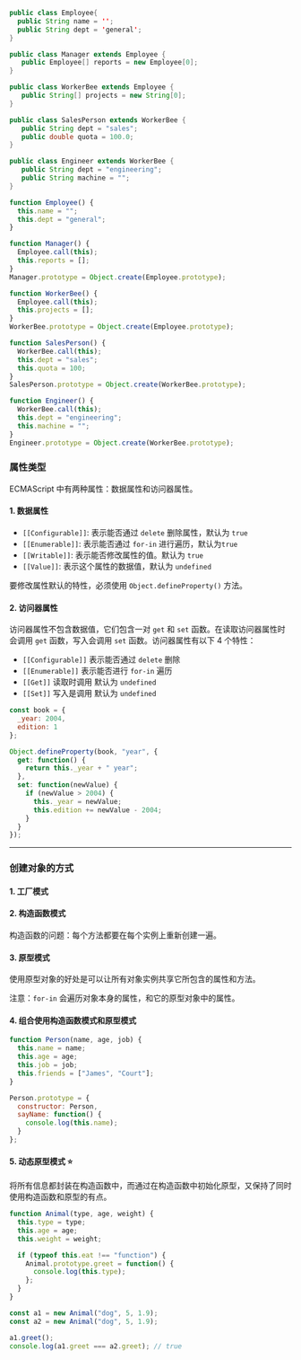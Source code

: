 ```java
public class Employee{
  public String name = '';
  public String dept = 'general';
}

public class Manager extends Employee {
   public Employee[] reports = new Employee[0];
}

public class WorkerBee extends Employee {
   public String[] projects = new String[0];
}

public class SalesPerson extends WorkerBee {
   public String dept = "sales";
   public double quota = 100.0;
}

public class Engineer extends WorkerBee {
   public String dept = "engineering";
   public String machine = "";
}
```

```js
function Employee() {
  this.name = "";
  this.dept = "general";
}

function Manager() {
  Employee.call(this);
  this.reports = [];
}
Manager.prototype = Object.create(Employee.prototype);

function WorkerBee() {
  Employee.call(this);
  this.projects = [];
}
WorkerBee.prototype = Object.create(Employee.prototype);

function SalesPerson() {
  WorkerBee.call(this);
  this.dept = "sales";
  this.quota = 100;
}
SalesPerson.prototype = Object.create(WorkerBee.prototype);

function Engineer() {
  WorkerBee.call(this);
  this.dept = "engineering";
  this.machine = "";
}
Engineer.prototype = Object.create(WorkerBee.prototype);
```

### 属性类型

ECMAScript 中有两种属性：数据属性和访问器属性。

#### 1. 数据属性

- `[[Configurable]]`: 表示能否通过 `delete` 删除属性，默认为 `true`
- `[[Enumerable]]`: 表示能否通过 `for-in` 进行遍历，默认为`true`
- `[[Writable]]`: 表示能否修改属性的值。默认为 `true`
- `[[Value]]`: 表示这个属性的数据值，默认为 `undefined`

要修改属性默认的特性，必须使用 `Object.defineProperty()` 方法。

#### 2. 访问器属性

访问器属性不包含数据值，它们包含一对 `get` 和 `set` 函数。在读取访问器属性时会调用 `get` 函数，写入会调用 `set` 函数。访问器属性有以下 4 个特性：

- `[[Configurable]]` 表示能否通过 `delete` 删除
- `[[Enumerable]]` 表示能否进行 `for-in` 遍历
- `[[Get]]` 读取时调用 默认为 `undefined`
- `[[Set]]` 写入是调用 默认为 `undefined`

```js
const book = {
  _year: 2004,
  edition: 1
};

Object.defineProperty(book, "year", {
  get: function() {
    return this._year + " year";
  },
  set: function(newValue) {
    if (newValue > 2004) {
      this._year = newValue;
      this.edition += newValue - 2004;
    }
  }
});
```

---

### 创建对象的方式

#### 1. 工厂模式

#### 2. 构造函数模式

构造函数的问题：每个方法都要在每个实例上重新创建一遍。

#### 3. 原型模式

使用原型对象的好处是可以让所有对象实例共享它所包含的属性和方法。

注意：`for-in` 会遍历对象本身的属性，和它的原型对象中的属性。

#### 4. 组合使用构造函数模式和原型模式

```js
function Person(name, age, job) {
  this.name = name;
  this.age = age;
  this.job = job;
  this.friends = ["James", "Court"];
}

Person.prototype = {
  constructor: Person,
  sayName: function() {
    console.log(this.name);
  }
};
```

#### 5. 动态原型模式 ⭐️

将所有信息都封装在构造函数中，而通过在构造函数中初始化原型，又保持了同时使用构造函数和原型的有点。

```js
function Animal(type, age, weight) {
  this.type = type;
  this.age = age;
  this.weight = weight;

  if (typeof this.eat !== "function") {
    Animal.prototype.greet = function() {
      console.log(this.type);
    };
  }
}

const a1 = new Animal("dog", 5, 1.9);
const a2 = new Animal("dog", 5, 1.9);

a1.greet();
console.log(a1.greet === a2.greet); // true
```
